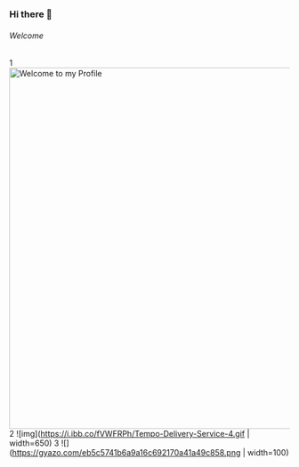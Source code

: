 ### Hi there 👋
###### Welcome

<!--
**Shahid7k/Shahid7K** is a ✨ _special_ ✨ repository because its `README.md` (this file) appears on your GitHub profile.

Here are some ideas to get you started:

- 🔭 I’m currently working on ...
- 🌱 I’m currently learning ...
- 👯 I’m looking to collaborate on ...
- 🤔 I’m looking for help with ...
- 💬 Ask me about ...
- 📫 How to reach me: ...
- 😄 Pronouns: ...
- ⚡ Fun fact: ...
-->
1
<img src="https://i.ibb.co/fVWFRPh/Tempo-Delivery-Service-4.gif" alt="Welcome to my Profile" width=650px />
2
![img](https://i.ibb.co/fVWFRPh/Tempo-Delivery-Service-4.gif | width=650)
3
![](https://gyazo.com/eb5c5741b6a9a16c692170a41a49c858.png | width=100)
